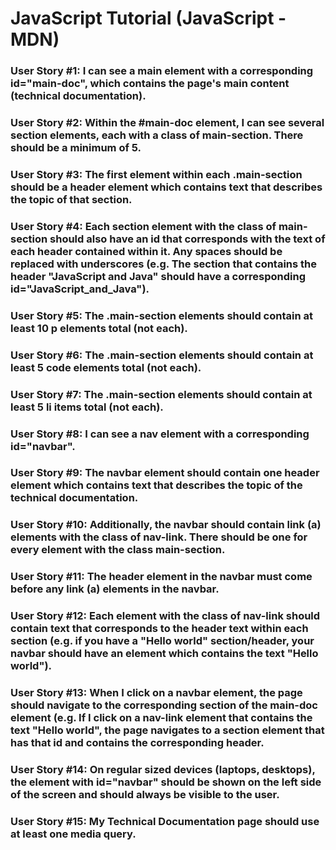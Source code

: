 # JavaScript Tutorial (JavaScript - MDN)

### User Story #1: I can see a main element with a corresponding id="main-doc", which contains the page's main content (technical documentation).
### User Story #2: Within the #main-doc element, I can see several section elements, each with a class of main-section. There should be a minimum of 5.
### User Story #3: The first element within each .main-section should be a header element which contains text that describes the topic of that section.
### User Story #4: Each section element with the class of main-section should also have an id that corresponds with the text of each header contained within it. Any spaces should be replaced with underscores (e.g. The section that contains the header "JavaScript and Java" should have a corresponding id="JavaScript_and_Java").
### User Story #5: The .main-section elements should contain at least 10 p elements total (not each).
### User Story #6: The .main-section elements should contain at least 5 code elements total (not each).
### User Story #7: The .main-section elements should contain at least 5 li items total (not each).
### User Story #8: I can see a nav element with a corresponding id="navbar".
### User Story #9: The navbar element should contain one header element which contains text that describes the topic of the technical documentation.
### User Story #10: Additionally, the navbar should contain link (a) elements with the class of nav-link. There should be one for every element with the class main-section.
### User Story #11: The header element in the navbar must come before any link (a) elements in the navbar.
### User Story #12: Each element with the class of nav-link should contain text that corresponds to the header text within each section (e.g. if you have a "Hello world" section/header, your navbar should have an element which contains the text "Hello world").
### User Story #13: When I click on a navbar element, the page should navigate to the corresponding section of the main-doc element (e.g. If I click on a nav-link element that contains the text "Hello world", the page navigates to a section element that has that id and contains the corresponding header.
### User Story #14: On regular sized devices (laptops, desktops), the element with id="navbar" should be shown on the left side of the screen and should always be visible to the user.
### User Story #15: My Technical Documentation page should use at least one media query.
